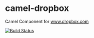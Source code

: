 camel-dropbox
=============

Camel Component for www.dropbox.com

[![Build Status](https://travis-ci.org/dritter-hd/camel-dropbox.svg?branch=master)](https://travis-ci.org/dritter-hd/camel-dropbox)
